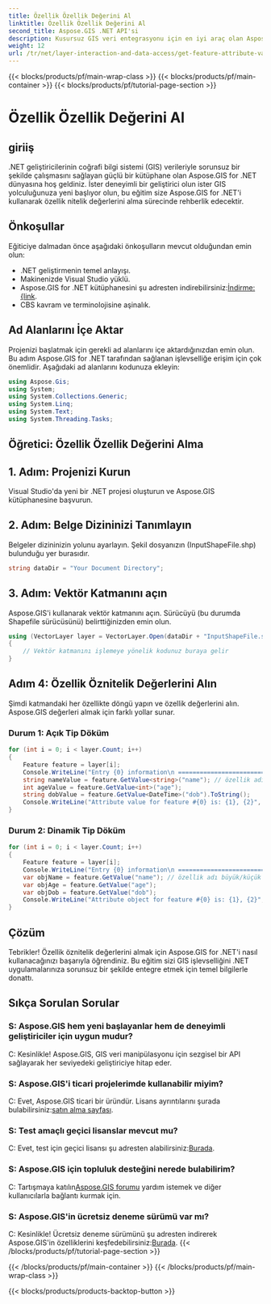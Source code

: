 ```yaml
---
title: Özellik Özellik Değerini Al
linktitle: Özellik Özellik Değerini Al
second_title: Aspose.GIS .NET API'si
description: Kusursuz GIS veri entegrasyonu için en iyi araç olan Aspose.GIS for .NET'i keşfedin. Şimdi ücretsiz deneme sürümünü indirin! #Aspose #GIS #.NET
weight: 12
url: /tr/net/layer-interaction-and-data-access/get-feature-attribute-value/
---
```


{{< blocks/products/pf/main-wrap-class >}}
{{< blocks/products/pf/main-container >}}
{{< blocks/products/pf/tutorial-page-section >}}

# Özellik Özellik Değerini Al

## giriiş
.NET geliştiricilerinin coğrafi bilgi sistemi (GIS) verileriyle sorunsuz bir şekilde çalışmasını sağlayan güçlü bir kütüphane olan Aspose.GIS for .NET dünyasına hoş geldiniz. İster deneyimli bir geliştirici olun ister GIS yolculuğunuza yeni başlıyor olun, bu eğitim size Aspose.GIS for .NET'i kullanarak özellik nitelik değerlerini alma sürecinde rehberlik edecektir.
## Önkoşullar
Eğiticiye dalmadan önce aşağıdaki önkoşulların mevcut olduğundan emin olun:
- .NET geliştirmenin temel anlayışı.
- Makinenizde Visual Studio yüklü.
-  Aspose.GIS for .NET kütüphanesini şu adresten indirebilirsiniz:[İndirme: {link](https://releases.aspose.com/gis/net/).
- CBS kavram ve terminolojisine aşinalık.
## Ad Alanlarını İçe Aktar
Projenizi başlatmak için gerekli ad alanlarını içe aktardığınızdan emin olun. Bu adım Aspose.GIS for .NET tarafından sağlanan işlevselliğe erişim için çok önemlidir. Aşağıdaki ad alanlarını kodunuza ekleyin:
```csharp
using Aspose.Gis;
using System;
using System.Collections.Generic;
using System.Linq;
using System.Text;
using System.Threading.Tasks;
```
## Öğretici: Özellik Özellik Değerini Alma
## 1. Adım: Projenizi Kurun
Visual Studio'da yeni bir .NET projesi oluşturun ve Aspose.GIS kütüphanesine başvurun.
## 2. Adım: Belge Dizininizi Tanımlayın
Belgeler dizininizin yolunu ayarlayın. Şekil dosyanızın (InputShapeFile.shp) bulunduğu yer burasıdır.
```csharp
string dataDir = "Your Document Directory";
```
## 3. Adım: Vektör Katmanını açın
Aspose.GIS'i kullanarak vektör katmanını açın. Sürücüyü (bu durumda Shapefile sürücüsünü) belirttiğinizden emin olun.
```csharp
using (VectorLayer layer = VectorLayer.Open(dataDir + "InputShapeFile.shp", Drivers.Shapefile))
{
    // Vektör katmanını işlemeye yönelik kodunuz buraya gelir
}
```
## Adım 4: Özellik Öznitelik Değerlerini Alın
Şimdi katmandaki her özellikte döngü yapın ve özellik değerlerini alın. Aspose.GIS değerleri almak için farklı yollar sunar.
### Durum 1: Açık Tip Döküm
```csharp
for (int i = 0; i < layer.Count; i++)
{
    Feature feature = layer[i];
    Console.WriteLine("Entry {0} information\n ========================", i);
    string nameValue = feature.GetValue<string>("name"); // özellik adı büyük/küçük harfe duyarlıdır
    int ageValue = feature.GetValue<int>("age");
    string dobValue = feature.GetValue<DateTime>("dob").ToString();
    Console.WriteLine("Attribute value for feature #{0} is: {1}, {2}", nameValue, ageValue, dobValue);
}
```
### Durum 2: Dinamik Tip Döküm
```csharp
for (int i = 0; i < layer.Count; i++)
{
    Feature feature = layer[i];
    Console.WriteLine("Entry {0} information\n ========================", i);
    var objName = feature.GetValue("name"); // özellik adı büyük/küçük harfe duyarlıdır
    var objAge = feature.GetValue("age");
    var objDob = feature.GetValue("dob");
    Console.WriteLine("Attribute object for feature #{0} is: {1}, {2}", objName, objAge, objDob);
}
```
## Çözüm
Tebrikler! Özellik öznitelik değerlerini almak için Aspose.GIS for .NET'i nasıl kullanacağınızı başarıyla öğrendiniz. Bu eğitim sizi GIS işlevselliğini .NET uygulamalarınıza sorunsuz bir şekilde entegre etmek için temel bilgilerle donattı.
## Sıkça Sorulan Sorular
### S: Aspose.GIS hem yeni başlayanlar hem de deneyimli geliştiriciler için uygun mudur?
C: Kesinlikle! Aspose.GIS, GIS veri manipülasyonu için sezgisel bir API sağlayarak her seviyedeki geliştiriciye hitap eder.
### S: Aspose.GIS'i ticari projelerimde kullanabilir miyim?
 C: Evet, Aspose.GIS ticari bir üründür. Lisans ayrıntılarını şurada bulabilirsiniz:[satın alma sayfası](https://purchase.aspose.com/buy).
### S: Test amaçlı geçici lisanslar mevcut mu?
 C: Evet, test için geçici lisansı şu adresten alabilirsiniz:[Burada](https://purchase.aspose.com/temporary-license/).
### S: Aspose.GIS için topluluk desteğini nerede bulabilirim?
 C: Tartışmaya katılın[Aspose.GIS forumu](https://forum.aspose.com/c/gis/33) yardım istemek ve diğer kullanıcılarla bağlantı kurmak için.
### S: Aspose.GIS'in ücretsiz deneme sürümü var mı?
 C: Kesinlikle! Ücretsiz deneme sürümünü şu adresten indirerek Aspose.GIS'in özelliklerini keşfedebilirsiniz:[Burada](https://releases.aspose.com/).
{{< /blocks/products/pf/tutorial-page-section >}}

{{< /blocks/products/pf/main-container >}}
{{< /blocks/products/pf/main-wrap-class >}}

{{< blocks/products/products-backtop-button >}}
